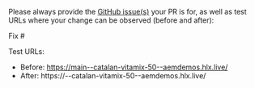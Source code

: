 Please always provide the [GitHub issue(s)](../issues) your PR is for, as well as test URLs where your change can be observed (before and after):

Fix #<gh-issue-id>

Test URLs:
- Before: https://main--catalan-vitamix-50--aemdemos.hlx.live/
- After: https://<branch>--catalan-vitamix-50--aemdemos.hlx.live/
